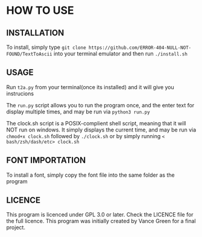 # HOW TO USE

## INSTALLATION

To install, simply type `git clone https://github.com/ERROR-404-NULL-NOT-FOUND/TextToAscii` into your terminal emulator and then run `./install.sh`

## USAGE

Run `t2a.py` from your terminal(once its installed) and it will give you instrucions

The `run.py` script allows you to run the program once, and the enter text for display multiple times, and may be run via `python3 run.py`

The clock.sh script is a POSIX-complient shell script, meaning that it will NOT run on windows. It simply displays the current time, and may be run via `chmod+x clock.sh` followed by `./clock.sh` or by simply running `< bash/zsh/dash/etc> clock.sh`

## FONT IMPORTATION

To install a font, simply copy the font file into the same folder as the program</p>

## LICENCE

This program is licenced under GPL 3.0 or later. Check the LICENCE file for the full licence.
This program was initially created by Vance Green for a final project.
